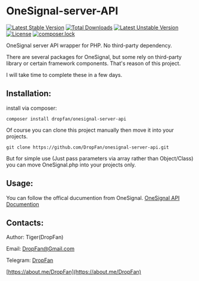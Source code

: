 # OneSignal-server-API

[![Latest Stable Version](https://poser.pugx.org/dropfan/onesignal-server-api/v/stable)](https://packagist.org/packages/dropfan/onesignal-server-api)
[![Total Downloads](https://poser.pugx.org/dropfan/onesignal-server-api/downloads)](https://packagist.org/packages/dropfan/onesignal-server-api)
[![Latest Unstable Version](https://poser.pugx.org/dropfan/onesignal-server-api/v/unstable)](https://packagist.org/packages/dropfan/onesignal-server-api)
[![License](https://poser.pugx.org/dropfan/onesignal-server-api/license)](https://packagist.org/packages/dropfan/onesignal-server-api)
[![composer.lock](https://poser.pugx.org/dropfan/onesignal-server-api/composerlock)](https://packagist.org/packages/dropfan/onesignal-server-api)

OneSignal server API wrapper for PHP. No third-party dependency.

There are several packages for OneSignal, but some rely on third-party library or certain framework components. That's reason of this project.

I will take time to complete these in a few days.

## Installation:

install via composer:

```composer install dropfan/onesignal-server-api```

Of course you can clone this project manually then move it into your projects.

```git clone https://github.com/DropFan/onesignal-server-api.git```

But for simple use (Just pass parameters via array rather than Object/Class) you can move OneSignal.php into your projects only.

## Usage:
You can follow the offical ducumention from OneSignal.
[OneSignal API Documention](https://documentation.onesignal.com/reference)

## Contacts:
Author: Tiger(DropFan)

Email: <DropFan@Gmail.com>

Telegram: [DropFan](https://telegram.me/DropFan)

[https://about.me/DropFan](https://about.me/DropFan)
